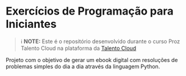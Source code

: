 # Exercícios de Programação para Iniciantes


 > ℹ️ **NOTE:** Este é o repositório desenvolvido durante o curso Proz Talento Cloud na plataforma da [Talento Cloud](https://talentocloud.joyclass.com/)

Projeto com o objetivo de gerar um ebook digital com resoluções de problemas simples do dia a dia através da linguagem Python.

